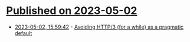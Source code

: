 # [Published on 2023-05-02](index.md)

* [2023-05-02, 15:59:42](https://lobste.rs/s/tulmfl/avoiding_http_3_for_while_as_pragmatic) - [Avoiding HTTP/3 (for a while) as a pragmatic default](https://utcc.utoronto.ca/~cks/space/blog/web/AvoidingHTTP3ForNow)
